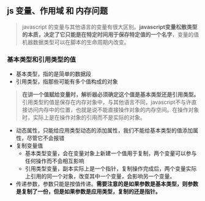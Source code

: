 ## js 变量、作用域 和 内存问题

> javascript 的变量与其他语言的变量有很大区别。**javascript变量松散类型的本质，决定了它只能是在特定时间用于保存特定值的一个名字**，变量的值机器数据类型可以在脚本的生命周期内改变。

### 基本类型和引用类型的值

- 基本类型，指的是简单的数据段
- 引用类型，指那些可能有多个值构成的对象

> **在讲一个值赋给变量时，解析器必须确定这个值是基本类型还是引用类型。**
> 引用类型的值是保存在内存对象中，与其他语言不同，javascript不与许直接访问内存中的位置，也就是说不能直接操作对象的内存空间。在操作对象时，实际上是在操作对象的引用而不是实际的对象。

- 动态属性，只能给应用类型动态的添加属性，我们不能给基本类型的值添加属性，尽管它不会报错
- 复制变量值
  - 基本类型变量，会在变量对象上新建一个值用于复制，两个变量可以参与任何操作而不会相互影响
  - 引用类型变量，副本实际上是一个指针，复制操作完成后，两个变量实际上引用的同一个对象，改变其中一个变量，会影响另一个变量。
- 传递参数，参数只能是按值传递。**需要注意的是如果参数是基本类型，则参数是复制了一份，但是如果参数是应用类型，复制的还是指针。**